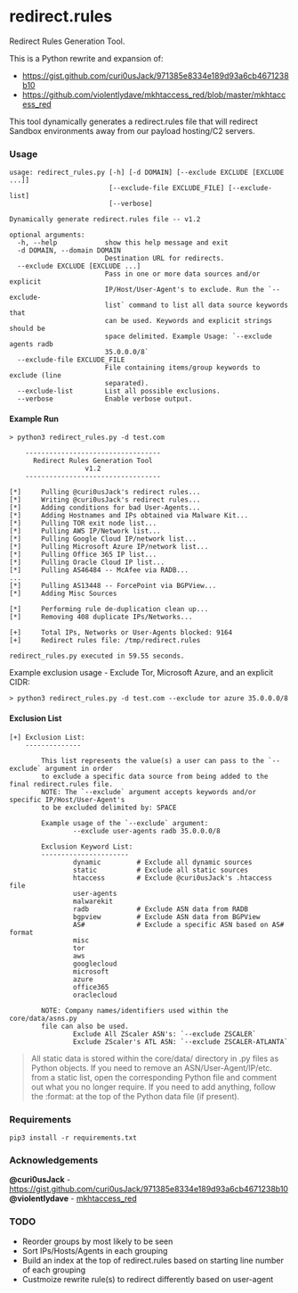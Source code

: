# redirect.rules
Redirect Rules Generation Tool.

This is a Python rewrite and expansion of:
* https://gist.github.com/curi0usJack/971385e8334e189d93a6cb4671238b10
* https://github.com/violentlydave/mkhtaccess_red/blob/master/mkhtaccess_red

This tool dynamically generates a redirect.rules file that will redirect Sandbox environments away from our payload hosting/C2 servers.

### Usage
```
usage: redirect_rules.py [-h] [-d DOMAIN] [--exclude EXCLUDE [EXCLUDE ...]]
                         [--exclude-file EXCLUDE_FILE] [--exclude-list]
                         [--verbose]

Dynamically generate redirect.rules file -- v1.2

optional arguments:
  -h, --help            show this help message and exit
  -d DOMAIN, --domain DOMAIN
                        Destination URL for redirects.
  --exclude EXCLUDE [EXCLUDE ...]
                        Pass in one or more data sources and/or explicit
                        IP/Host/User-Agent's to exclude. Run the `--exclude-
                        list` command to list all data source keywords that
                        can be used. Keywords and explicit strings should be
                        space delimited. Example Usage: `--exclude agents radb
                        35.0.0.0/8`
  --exclude-file EXCLUDE_FILE
                        File containing items/group keywords to exclude (line
                        separated).
  --exclude-list        List all possible exclusions.
  --verbose             Enable verbose output.
```

#### Example Run
```
> python3 redirect_rules.py -d test.com

    ----------------------------------
      Redirect Rules Generation Tool
                   v1.2
    ----------------------------------

[*]     Pulling @curi0usJack's redirect rules...
[*]     Writing @curi0usJack's redirect rules...
[*]     Adding conditions for bad User-Agents...
[*]     Adding Hostnames and IPs obtained via Malware Kit...
[*]     Pulling TOR exit node list...
[*]     Pulling AWS IP/Network list...
[*]     Pulling Google Cloud IP/network list...
[*]     Pulling Microsoft Azure IP/network list...
[*]     Pulling Office 365 IP list...
[*]     Pulling Oracle Cloud IP list...
[*]     Pulling AS46484 -- McAfee via RADB...
...
[*]     Pulling AS13448 -- ForcePoint via BGPView...
[*]     Adding Misc Sources

[*]     Performing rule de-duplication clean up...
[*]     Removing 408 duplicate IPs/Networks...

[+]     Total IPs, Networks or User-Agents blocked: 9164
[+]     Redirect rules file: /tmp/redirect.rules

redirect_rules.py executed in 59.55 seconds.
```

Example exclusion usage - Exclude Tor, Microsoft Azure, and an explicit CIDR:
```
> python3 redirect_rules.py -d test.com --exclude tor azure 35.0.0.0/8
```

#### Exclusion List
```
[+] Exclusion List:
    --------------

        This list represents the value(s) a user can pass to the `--exclude` argument in order
        to exclude a specific data source from being added to the final redirect.rules file.
        NOTE: The `--exclude` argument accepts keywords and/or specific IP/Host/User-Agent's
        to be excluded delimited by: SPACE

        Example usage of the `--exclude` argument:
                --exclude user-agents radb 35.0.0.0/8

        Exclusion Keyword List:
        ----------------------
                dynamic         # Exclude all dynamic sources
                static          # Exclude all static sources
                htaccess        # Exclude @curi0usJack's .htaccess file
                user-agents
                malwarekit
                radb            # Exclude ASN data from RADB
                bgpview         # Exclude ASN data from BGPView
                AS#             # Exclude a specific ASN based on AS# format
                misc
                tor
                aws
                googlecloud
                microsoft
                azure
                office365
                oraclecloud

        NOTE: Company names/identifiers used within the core/data/asns.py
        file can also be used.
                Exclude All ZScaler ASN's: `--exclude ZSCALER`
                Exclude ZScaler's ATL ASN: `--exclude ZSCALER-ATLANTA`
```

> All static data is stored within the core/data/ directory in .py files as Python objects. If you need to remove an ASN/User-Agent/IP/etc. from a static list, open the corresponding Python file and comment out what you no longer require. If you need to add anything, follow the :format: at the top of the Python data file (if present).

### Requirements
```
pip3 install -r requirements.txt
```

### Acknowledgements
**@curi0usJack** - https://gist.github.com/curi0usJack/971385e8334e189d93a6cb4671238b10<br>
**@violentlydave** - [mkhtaccess_red](https://github.com/violentlydave/mkhtaccess_red/)

### TODO
* Reorder groups by most likely to be seen
* Sort IPs/Hosts/Agents in each grouping
* Build an index at the top of redirect.rules based on starting line number of each grouping
* Custmoize rewrite rule(s) to redirect differently based on user-agent
